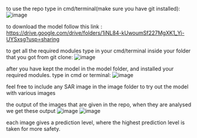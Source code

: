 to use the repo type in cmd/terminal(make sure you have git installed): 
![image](https://github.com/user-attachments/assets/fbfd06b6-52d6-46e0-a10c-e011f971ea2e)


to download the model follow this link : https://drive.google.com/drive/folders/1iNL84-kUwoumSf227MgXK1_Yi-UYSxsg?usp=sharing

to get all the required modules type in your cmd/terminal inside your folder that you got from git clone: 
![image](https://github.com/user-attachments/assets/7c1b5eb2-aa3b-4993-9039-21d65413f204)


after you have kept the model in the model folder, and installed your required modules. type in cmd or terminal: 
![image](https://github.com/user-attachments/assets/8f2c44a3-6eef-4e05-98b1-255416291647)


feel free to include any SAR image in the image folder to try out the model with various images

the output of the images that are given in the repo, when they are analysed we get these output
![image](https://github.com/user-attachments/assets/08b9c06a-d38f-43a5-87b5-048bbc374c60)
![image](https://github.com/user-attachments/assets/5e25ddbd-d090-4ec3-a035-9c3300d9e0ae)

each image gives a prediction level, where the highest prediction level is taken for more safety.
